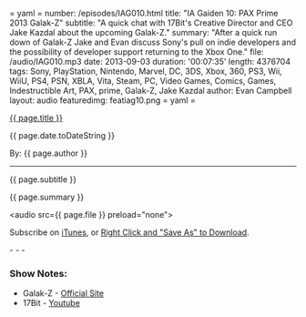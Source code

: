 = yaml =
number: /episodes/IAG010.html
title: "IA Gaiden 10: PAX Prime 2013 Galak-Z"
subtitle: "A quick chat with 17Bit's Creative Director and CEO Jake Kazdal about the upcoming Galak-Z."
summary: "After a quick run down of Galak-Z Jake and Evan discuss Sony's pull on indie developers and the possibility of developer support returning to the Xbox One."
file: /audio/IAG010.mp3
date: 2013-09-03
duration: '00:07:35'
length: 4376704
tags: Sony, PlayStation, Nintendo, Marvel, DC, 3DS, Xbox, 360, PS3, Wii, WiiU, PS4, PSN, XBLA, Vita, Steam, PC, Video Games, Comics, Games, Indestructible Art, PAX, prime, Galak-Z, Jake Kazdal
author: Evan Campbell
layout: audio
featuredimg: featiag10.png
= yaml =

<a href="{{ page.url }}" class='postTitleLink'><p class='postTitle'>{{ page.title }}</p></a>
<p class='postPublished'>{{ page.date.toDateString }}</p>
<p class='postAuthor'>By: {{ page.author }}</p>
<hr>
<p class='podcastSummary'>{{ page.subtitle }}</p>

<p class='podcastSummary'>{{ page.summary }}</p>

<audio src={{ page.file }} preload="none"></audio>
<p class='subLinks'>Subscribe on <a href='http://bit.ly/iapodcast'>iTunes</a>, or <a href={{ page.file }}>Right Click and "Save As" to Download</a>.</p>
- - -

### Show Notes:  ###
* Galak-Z - [Official Site](http://galak-z.com)
* 17Bit - [Youtube](http://www.youtube.com/user/17BITGAMES?feature=watch)